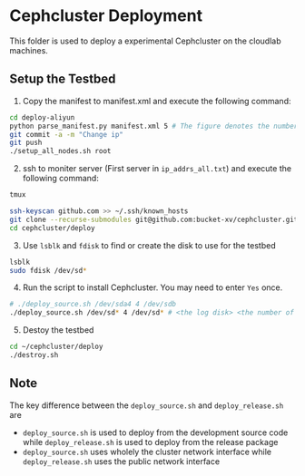 # Cephcluster Deployment

This folder is used to deploy a experimental Cephcluster on the cloudlab machines.

## Setup the Testbed

1. Copy the manifest to manifest.xml and execute the following command:

```Bash
cd deploy-aliyun
python parse_manifest.py manifest.xml 5 # The figure denotes the number of ceph cluster servers.
git commit -a -m "Change ip"
git push
./setup_all_nodes.sh root
```

2. ssh to moniter server (First server in `ip_addrs_all.txt`) and execute the following command:

```Bash
tmux

ssh-keyscan github.com >> ~/.ssh/known_hosts
git clone --recurse-submodules git@github.com:bucket-xv/cephcluster.git
cd cephcluster/deploy
```

3. Use `lsblk` and `fdisk` to find or create the disk to use for the testbed

```Bash
lsblk
sudo fdisk /dev/sd*
```

4. Run the script to install Cephcluster. You may need to enter `Yes` once.

```Bash
# ./deploy_source.sh /dev/sda4 4 /dev/sdb
./deploy_source.sh /dev/sd* 4 /dev/sd* # <the log disk> <the number of osd servers> <the osd disk>
```


5. Destoy the testbed

```Bash
cd ~/cephcluster/deploy
./destroy.sh
```


## Note

The key difference between the `deploy_source.sh` and `deploy_release.sh` are
- `deploy_source.sh` is used to deploy from the development source code while `deploy_release.sh` is used to deploy from the release package
- `deploy_source.sh` uses wholely the cluster network interface while `deploy_release.sh` uses the public network interface